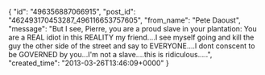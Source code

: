  {
   "id": "496356887066915",
   "post_id": "462493170453287_496116653757605",
   "from_name": "Pete Daoust",
   "message": "But I see, Pierre, you are a proud slave in your plantation: You are a REAL idiot in this REALITY my friend....I see myself going and kill the guy the other side of the street and say to EVERYONE....I dont conscent to be GOVERNED by you...I'm not a slave....this is ridiculous.....",
   "created_time": "2013-03-26T13:46:09+0000"
 }
